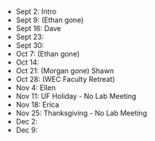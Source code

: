 * Sept 2: Intro
* Sept 9: (Ethan gone)
* Sept 16: Dave
* Sept 23:
* Sept 30:
* Oct 7: (Ethan gone)
* Oct 14: 
* Oct 21: (Morgan gone) Shawn
* Oct 28: (WEC Faculty Retreat)
* Nov 4:  Ellen
* Nov 11: UF Holiday - No Lab Meeting
* Nov 18: Erica
* Nov 25: Thanksgiving - No Lab Meeting
* Dec 2:
* Dec 9: